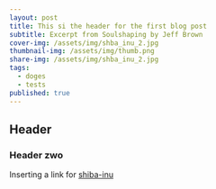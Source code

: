 ```yaml
---
layout: post
title: This si the header for the first blog post
subtitle: Excerpt from Soulshaping by Jeff Brown
cover-img: /assets/img/shba_inu_2.jpg
thumbnail-img: /assets/img/thumb.png
share-img: /assets/img/shba_inu_2.jpg
tags:
  - doges
  - tests
published: true
---
```


## Header

### Header zwo

Inserting a link for [shiba-inu](https://en.wikipedia.org/wiki/Shiba_Inu "Shiba Inu wiki")




